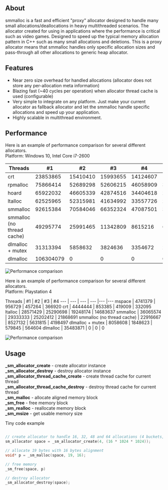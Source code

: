 ## About

smmalloc is a fast and efficient "proxy" allocator designed to handle many small allocations/deallocations in heavy multithreaded scenarios.
The allocator created for using in applications where the performance is critical such as video games.
Designed to speed up the typical memory allocation pattern in C++ such as many small allocations and deletions.
This is a proxy allocator means that smmalloc handles only specific allocation sizes and pass-through all other allocations to generic heap allocator.

## Features

* Near zero size overhead for handled allocations (allocator does not store any per-allocation meta information)
* Blazing fast (~40 cycles per operation) when allocator thread cache is used (configurable)
* Very simple to integrate on any platform. Just make your current allocator as fallback allocator and let the smmalloc handle specific allocations and speed up your application.
* Highly scalable in multithread environment.

## Performance

Here is an example of performance comparison for several different allocators.  
Platform: Windows 10, Intel Core i7-2600

Threads | #1 | #2 | #3 | #4 | #5
--- | --- | --- | --- |--- |---
crt | 23853865 | 15410410 | 15993655 | 14124607 | 14636381
rpmalloc | 75866414 | 52689298 | 52606215 |46058909 | 38706739
hoard | 65922032 | 46605339 | 42874516 | 34404618 | 27629651
ltalloc | 62525965 | 52315981 | 41634992 | 33557726 | 27333887
smmalloc | 92615384 | 70584046 | 66352324 | 47087501 | 38303161
smmalloc (no thread cache) | 49295774 | 25991465 | 11342809 | 8615216 | 6455889
dlmalloc + mutex | 31313394 | 5858632 | 3824636 | 3354672 | 2135141
dlmalloc | 106304079 | 0 | 0 | 0 | 0

![Performance comparison](https://raw.githubusercontent.com/SergeyMakeev/smmalloc/master/Images/i7_results.png)


Here is an example of performance comparison for several different allocators.  
Platform: Playstation 4

Threads | #1 | #2 | #3 | #4
--- | --- | --- | --- |--- |---
mspace | 4741379 | 956729 | 457264 | 366920
crt | 4444444 | 853385 | 419009 | 332095
ltalloc | 28571429 | 25290698 | 19248174 | 14683637
smmalloc | 36065574 | 29333333 | 25202412 | 21868691
smmalloc (no thread cache)  | 22916667 | 8527132 | 5631815 | 4198497
dlmalloc + mutex | 8058608 | 1848623 | 579845 | 564604
dlmalloc | 35483871 | 0 | 0 | 0

![Performance comparison](https://raw.githubusercontent.com/SergeyMakeev/smmalloc/master/Images/ps4_results.png)

## Usage

**_sm_allocator_create** - create allocator instance  
**_sm_allocator_destroy** - destroy allocator instance  
**_sm_allocator_thread_cache_create** - create thread cache for current thread  
**_sm_allocator_thread_cache_destroy** - destroy thread cache for current thread  
**_sm_malloc** - allocate aligned memory block  
**_sm_free** - free memory block  
**_sm_realloc** - reallocate memory block  
**_sm_msize** - get usable memory size  

Tiny code example
```cpp

// create allocator to handle 16, 32, 48 and 64 allocations (4 buckets, 16Mb each) 
sm_allocator space = _sm_allocator_create(4, (16 * 1024 * 1024));

// allocate 19 bytes with 16 bytes alignment
void* p = _sm_malloc(space, 19, 16);

// free memory
_sm_free(space, p)

// destroy allocator
_sm_allocator_destroy(space);

```
